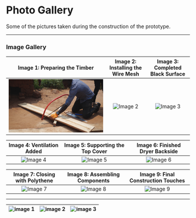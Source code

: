 # Photo Gallery
Some of the pictures taken during the construction of the prototype.

---

### Image Gallery

| Image 1: Preparing the Timber | Image 2: Installing the Wire Mesh | Image 3: Completed Black Surface |
|:-----------------------------:|:----------------------------------:|:--------------------------------:|
| ![Image 1](/digital_materials/images_gallery/Cuttting%20the%20timber.JPG) | ![Image 2](/digital_materials/images_gallery/After%20putting%20the%20wire%20mesh.JPG) | ![Image 3](/digital_materials/images_gallery/placing_black_surface.JPG) |

| Image 4: Ventilation Added | Image 5: Supporting the Top Cover | Image 6: Finished Dryer Backside |
|:--------------------------:|:--------------------------------:|:-------------------------------:|
| ![Image 4](/digital_materials/images_gallery/Adding%20ventilation.JPG) | ![Image 5](/digital_materials/images_gallery/Adding_support_top_cover.jpg) | ![Image 6](/digital_materials/images_gallery/back%20side%20of%20the%20dryer%20(completed).JPG) |

| Image 7: Closing with Polythene | Image 8: Assembling Components | Image 9: Final Construction Touches |
|:-------------------------------:|:------------------------------:|:---------------------------------:|
| ![Image 7](/digital_materials/images_gallery/closing%20the%20side%20of%20the%20dryer%20with%20a%20DPC%20polythene.JPG) | ![Image 8](/digital_materials/images_gallery/_MG_5432.JPG) | ![Image 9](/digital_materials/images_gallery/364441871-d27465e8-7939-4db4-bfbf-2f6260974a87.jpeg) |

---

| ![image 1](/digital_materials/images_gallery/364441778-eedeeffc-df7b-4a2f-863c-b68633526cc8.jpeg) | ![image 2](/digital_materials/images_gallery/364441839-6c01082c-f1e8-481f-920c-f9124528fc6a.jpeg) | ![image 3](/digital_materials/images_gallery/364441871-d27465e8-7939-4db4-bfbf-2f6260974a87.jpeg) |
|:----------------------------------------------------------:|:----------------------------------------------------------:|:----------------------------------------------------------:|


